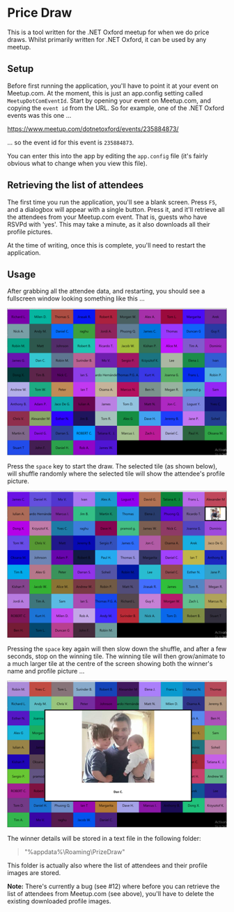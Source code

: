 # Price Draw

This is a tool written for the .NET Oxford meetup for when we do price draws. Whilst primarily written for .NET Oxford, it can be used by any meetup.

## Setup

Before first running the application, you'll have to point it at your event on Meetup.com. At the moment, this is just an app.config setting called `MeetupDotComEventId`. Start by opening your event on Meetup.com, and copying the `event id` from the URL. So for example, one of the .NET Oxford events was this one ...

https://www.meetup.com/dotnetoxford/events/235884873/

... so the event id for this event is `235884873`.

You can enter this into the app by editing the `app.config` file (it's fairly obvious what to change when you view this file).

## Retrieving the list of attendees

The first time you run the application, you'll see a blank screen. Press `F5`, and a dialogbox will appear with a single button. Press it, and it'll retrieve all the attendees from your Meetup.com event. That is, guests who have RSVPd with 'yes'. This may take a minute, as it also downloads all their profile pictures.

At the time of writing, once this is complete, you'll need to restart the application.

## Usage

After grabbing all the attendee data, and restarting, you should see a fullscreen window looking something like this ...

![screenshot1](Screenshots/PrizeDrawScreenshot.png)

Press the `space` key to start the draw. The selected tile (as shown below), will shuffle randomly where the selected tile will show the attendee's profile picture.

![screenshot2](Screenshots/PrizeDrawScreenshot2.png)

Pressing the `space` key again will then slow down the shuffle, and after a few seconds, stop on the winning tile. The winning tile will then grow/animate to a much larger tile at the centre of the screen showing both the winner's name and profile picture ...

![screenshot3](Screenshots/PrizeDrawScreenshot3.png)

The winner details will be stored in a text file in the following folder:

> "%appdata%\Roaming\PrizeDraw"

This folder is actually also where the list of attendees and their profile images are stored.

**Note:** There's currently a bug (see #12) where before you can retrieve the list of attendees from Meetup.com (see above), you'll have to delete the existing downloaded profile images.